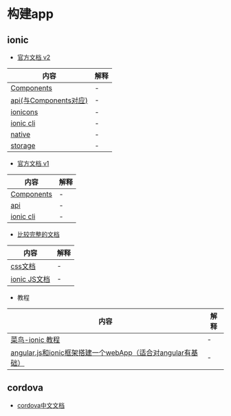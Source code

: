 # 构建app

## ionic

- [官方文档 v2](http://ionicframework.com/docs/)

内容                                                         | 解释
---------------------------------------------------------- | --
[Components](https://ionicframework.com/docs/components/)  | -
[api(与Components对应)](https://ionicframework.com/docs/api/) | -
[ionicons](https://ionicframework.com/docs/ionicons/)      | -
[ionic cli](https://ionicframework.com/docs/cli/)          | -
[native](https://ionicframework.com/docs/native/)          | -
[storage](https://ionicframework.com/docs/storage/)        | -

- [官方文档 v1](http://ionicframework.com/docs/v1/)

内容                                                              | 解释
--------------------------------------------------------------- | --
[Components](http://ionicframework.com/docs/v1/components)      | -
[api](http://ionicframework.com/docs/v1/api/)                   | -
[ionic cli](http://ionicframework.com/docs/v1/cli/install.html) | -

- [比较完整的文档](http://www.ionic.wang/)

内容                                                    | 解释
----------------------------------------------------- | --
[css文档](http://www.ionic.wang/css_doc-index.html)     | -
[ionic JS文档](http://www.ionic.wang/js_doc-index.html) | -

- 教程

内容                                                                                   | 解释
------------------------------------------------------------------------------------ | --
[菜鸟-ionic 教程](http://www.runoob.com/ionic/ionic-tutorial.html)                       | -
[angular.js和ionic框架搭建一个webApp（适合对angular有基础）](http://www.jianshu.com/p/ea0dcf1d31c9) | -

## cordova
- [cordova中文文档](http://cordova.axuer.com/)
